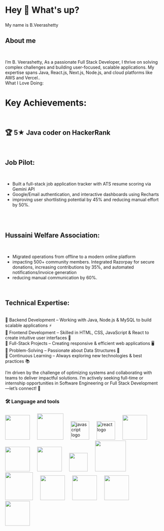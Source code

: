 
<h1 align="left">Hey 👋 What's up?</h1>

###

<p align="left">My name is B.Veerashetty</p>

###

<h2 align="left">About me <br> </h2> 
<br><p>I’m B. Veerashetty, As a passionate Full Stack Developer, I thrive on solving complex challenges and building user-focused, scalable applications. My expertise spans Java, React.js, Next.js, Node.js, and cloud platforms like AWS and Vercel..<br>
What I Love Doing:<br>
  <h1>Key Achievements:</h1><br>
  <h2> 🏆 5★ Java coder on HackerRank</h2><br>
  <h2>Job Pilot:</h2><br>
  <ul>
    <li>Built a full-stack job application tracker with ATS resume scoring via Gemini API</li>
    <li>Google/Email authentication, and interactive dashboards using Recharts</li>
    <li>improving user shortlisting potential by 45% and reducing manual effort by 50%.</li>
  </ul><br><br>

  <h2>Hussaini Welfare Association: </h2><br>
  <ul>
    <li>Migrated operations from offline to a modern online platform</li>
    <li>impacting 500+ community members. Integrated Razorpay for secure donations, increasing contributions by 35%, and automated notifications/invoice generation </li>
    <li> reducing manual communication by 60%.</li>
  </ul><br>

  <h2>Technical Expertise:</h2>
<br>🔹 Backend Development – Working with Java, Node.js & MySQL to build scalable applications ⚡
<br>🔹 Frontend Development – Skilled in HTML, CSS, JavaScript & React to create intuitive user interfaces 🎨
<br>🔹 Full-Stack Projects – Creating responsive & efficient web applications 🖥️
<br>🔹 Problem-Solving – Passionate about Data Structures 🧠
<br>🔹 Continuous Learning – Always exploring new technologies & best practices 📚<br>

I’m driven by the challenge of optimizing systems and collaborating with teams to deliver impactful solutions. I’m actively seeking full-time or internship opportunities in Software Engineering or Full Stack Development—let’s connect! 🤝
</p>



###



###

<h3 align="left">🛠 Language and tools</h3>

###

<div align="left">
  <img src="https://1.bp.blogspot.com/-AvM-a6R_nnI/WnPeZ9VrfZI/AAAAAAAABZM/VhubjScBvuAC01MszE8j_c4RqczEWziCwCLcBGAs/s1600/2000px-HTML5_logo_and_wordmark.svg.png " height="80">
 <img width="16" />
  <img src="https://cdn.freebiesupply.com/logos/large/2x/css3-logo-png-transparent.png" height="85">
  <img width="16" />
  <img src="https://cdn.jsdelivr.net/gh/devicons/devicon/icons/javascript/javascript-original.svg" height="60" alt="javascript logo"  />
  <img width="16" />
  <img src="https://cdn.jsdelivr.net/gh/devicons/devicon/icons/react/react-original.svg" height="60" alt="react logo"  />
  <img width="16" />
  <img src="https://th.bing.com/th/id/R.f7337d339216d05c1551688efb13a830?rik=m28qY9WE3BaKXQ&riu=http%3a%2f%2fpluspng.com%2fimg-png%2fnodejs-png-nodejs-icon-png-50-px-1600.png&ehk=XR9ktXGvw5svYVTEqemL7wSEUZL%2bihqTpYBLPSQn8GQ%3d&risl=&pid=ImgRaw&r=0" height="80">
  <img width="16" />
   <img src="https://cdn.freebiesupply.com/logos/large/2x/mysql-5-logo-png-transparent.png" height="80">
<img width="16" />
   <img src="https://www.iconpacks.net/icons/free-icons-6/free-rest-api-blue-logo-icon-22098-thumb.png" height="80">
  <img width="16" />
    <img src="https://cdn.freelogovectors.net/wp-content/uploads/2020/12/postman-logo.png"height="60">
    <img width="16" />
    <img src="https://static.vecteezy.com/system/resources/previews/022/100/214/original/java-logo-transparent-free-png.png" height="100">
 <img width="16" />
    <img src="https://1000logos.net/wp-content/uploads/2020/08/Git-Logo-640x400.png" height="90">
     <img width="16" />
     <img src="https://raw.githubusercontent.com/dhanishgajjar/vscode-icons/master/png/default_dark.png" height="80">
     <img width="16" />
     <img src="https://images.ctfassets.net/23aumh6u8s0i/c04wENP3FnbevwdWzrePs/1e2739fa6d0aa5192cf89599e009da4e/nextjs" height="80">
     <img width="16" />
    <img src="https://icons.veryicon.com/png/o/business/vscode-program-item-icon/typescript-def.png" height="80">
     <img width="16" />
      <img src="https://www.liblogo.com/img-logo/mo429m311-mongodb-logo-mongodb-logo-.png" height="80">
     <img width="16" />

</div>

###
